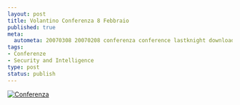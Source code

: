 ```yaml
--- 
layout: post
title: Volantino Conferenza 8 Febbraio
published: true
meta: 
  autometa: 20070308 20070208 conferenza conference lastknight download
tags: 
- Conferenze
- Security and Intelligence
type: post
status: publish
---
```

[![Conferenza](http://www.lastknight.com/download/20070208.jpg)](http://www.lastknight.com/conference/20070208.pdf) 
